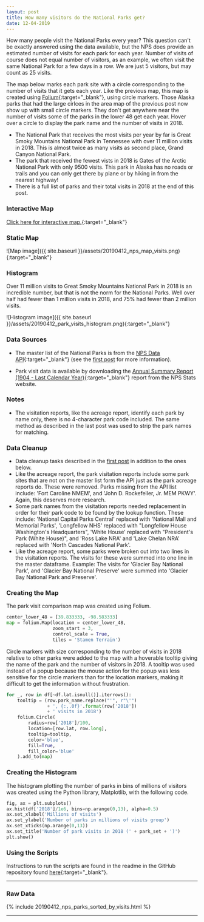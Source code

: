 ```yaml
---
layout: post
title: How many visitors do the National Parks get?
date: 12-04-2019
---
```


How many people visit the National Parks every year? This question can't be exactly answered using the data available, but the NPS does provide an estimated number of visits for each park for each year. Number of visits of course does not equal number of visitors, as an example, we often visit the same National Park for a few days in a row. We are just 5 visitors, but may count as 25 visits.

The map below marks each park site with a circle corresponding to the number of visits that it gets each year. Like the previous map, this map is created using [Folium](https://python-visualization.github.io/folium/){:target="_blank"}, using circle markers. Those Alaska parks that had the large cirlces in the area map of the previous post now show up with small circle markers. They don't get anywhere near the number of visits some of the parks in the lower 48 get each year. Hover over a circle to display the park name and the number of visits in 2018.

* The National Park that receives the most visits per year by far is Great Smoky Mountains National Park in Tennessee with over 11 million visits in 2018. This is almost twice as many visits as second place, Grand Canyon National Park.
* The park that received the fewest vists in 2018 is Gates of the Arctic National Park with only 9500 visits. This park in Alaska has no roads or trails and you can only get there by plane or by hiking in from the nearest highway!
* There is a full list of parks and their total visits in 2018 at the end of this post.

### Interactive Map
[Click here for interactive map.](https://goodmorningdata.github.io/assets/nps_parks_map_visits.html){:target="_blank"}

### Static Map
![Map image]({{ site.baseurl }}/assets/20190412_nps_map_visits.png){:target="_blank"}

### Histogram
Over 11 million visits to Great Smoky Mountains National Park in 2018 is an incredible number, but that is not the norm for the National Parks. Well over half had fewer than 1 million visits in 2018, and 75% had fewer than 2 million visits.

![Histogram image]({{ site.baseurl }}/assets/20190412_park_visits_histogram.png){:target="_blank"}

### Data Sources
* The master list of the National Parks is from the [NPS Data API](https://www.nps.gov/subjects/digital/nps-data-api.htm){:target="_blank"} (see the [first post](https://goodmorningdata.github.io/NPS-Clickable-Map-Parks/) for more information).

* Park visit data is available by downloading the [Annual Summary Report (1904 - Last Calendar Year)](https://irma.nps.gov/Stats/SSRSReports/National%20Reports/Annual%20Summary%20Report%20%281904%20-%20Last%20Calendar%20Year%29){:target="_blank"} report from the NPS Stats website.

### Notes
* The visitation reports, like the acreage report, identify each park by name only, there is no 4-character park code included. The same method as described in the last post was used to strip the park names for matching.

### Data Cleanup
* Data cleanup tasks described in the [first post](https://goodmorningdata.github.io/NPS-Clickable-Map-Parks/) in addition to the ones below.
* Like the acreage report, the park visitation reports include some park sites that are not on the master list form the API just as the park acreage reports do. These were removed. Parks missing from the API list include: 'Fort Caroline NMEM', and 'John D. Rockefeller, Jr. MEM PKWY'. Again, this deserves more research.
* Some park names from the visitation reports needed replacement in order for their park code to be found by the lookup function. These include: 'National Capital Parks Central' replaced with 'National Mall and Memorial Parks', 'Longfellow NHS' replaced with "Longfellow House Washington's Headquarters", 'White House' replaced with "President's Park (White House)", and 'Ross Lake NRA' and 'Lake Chelan NRA' replaced with 'North Cascades National Park'.
* Like the acreage report, some parks were broken out into two lines in the visitation reports. The visits for these were summed into one line in the master dataframe. Example: The visits for 'Glacier Bay National Park', and 'Glacier Bay National Preserve' were summed into 'Glacier Bay National Park and Preserve'.

### Creating the Map
The park visit comparison map was created using Folium.

```python
center_lower_48 = [39.833333, -98.583333]
map = folium.Map(location = center_lower_48,
                 zoom_start = 3,
                 control_scale = True,
                 tiles = 'Stamen Terrain')
```

Circle markers with size corresponding to the number of visits in 2018 relative to other parks were added to the map with a hoverable tooltip giving the name of the park and the number of visitors in 2018. A tooltip was used instead of a popup because the mouse action for the popup was less sensitive for the circle markers than for the location markers, making it difficult to get the information without frustration.

```python
for _, row in df[~df.lat.isnull()].iterrows():
    tooltip = (row.park_name.replace("'", r"\'")
               + ', {:,.0f}'.format(row['2018'])
               + ' visits in 2018')
    folium.Circle(
        radius=row['2018']/100,
        location=[row.lat, row.long],
        tooltip=tooltip,
        color='blue',
        fill=True,
        fill_color='blue'
    ).add_to(map)
```

### Creating the Histogram
The histogram plotting the number of parks in bins of millions of visitors was created using the Python library, Matplotlib, with the following code.

```python
fig, ax = plt.subplots()
ax.hist(df['2018']/1e6, bins=np.arange(0,13), alpha=0.5)
ax.set_xlabel('Millions of visits')
ax.set_ylabel('Number of parks in millions of visits group')
ax.set_xticks(np.arange(0,13))
ax.set_title('Number of park visits in 2018 (' + park_set + ')')
plt.show()
```

### Using the Scripts
Instructions to run the scripts are found in the readme in the GitHub repository found [here](https://github.com/goodmorningdata/nps){:target="_blank"}.

---

### Raw Data
{% include 20190412_nps_parks_sorted_by_visits.html %}

---
